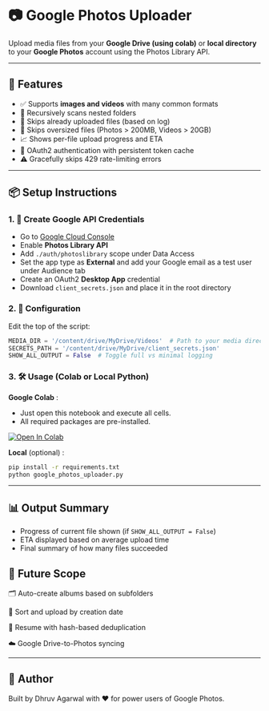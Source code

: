 # 📷 Google Photos Uploader

Upload media files from your **Google Drive (using colab)** or **local directory** to your **Google Photos** account using the Photos Library API.

---

## 🚀 Features

- ✅ Supports **images and videos** with many common formats
- 📂 Recursively scans nested folders
- 📌 Skips already uploaded files (based on log)
- 🔁 Skips oversized files (Photos > 200MB, Videos > 20GB)
- 📈 Shows per-file upload progress and ETA
- 🔐 OAuth2 authentication with persistent token cache
- ⚠️ Gracefully skips 429 rate-limiting errors

---

## 📦 Setup Instructions

### 1. 🔐 Create Google API Credentials

- Go to [Google Cloud Console](https://console.cloud.google.com/)
- Enable **Photos Library API**
- Add `./auth/photoslibrary` scope under Data Access
- Set the app type as **External** and add your Google email as a test user under Audience tab
- Create an OAuth2 **Desktop App** credential
- Download `client_secrets.json` and place it in the root directory

### 2. 🧾 Configuration
Edit the top of the script:
```python
MEDIA_DIR = '/content/drive/MyDrive/Videos'  # Path to your media directory
SECRETS_PATH = '/content/drive/MyDrive/client_secrets.json'
SHOW_ALL_OUTPUT = False  # Toggle full vs minimal logging
```

### 3. 🛠 Usage (Colab or Local Python)

**Google Colab** :
- Just open this notebook and execute all cells.
- All required packages are pre-installed.
  
<a href="https://colab.research.google.com/github/Dhruv-Agarwal-7/Google-Photos-Uploader/blob/master/Google_Photos_Uploader.ipynb" target="_parent"><img src="https://colab.research.google.com/assets/colab-badge.svg" alt="Open In Colab"/></a>

**Local** (optional) :
```bash
pip install -r requirements.txt
python google_photos_uploader.py
```

---

## 📊 Output Summary
- Progress of current file shown (if `SHOW_ALL_OUTPUT = False`)
- ETA displayed based on average upload time
- Final summary of how many files succeeded

## 🔮 Future Scope
🗂️ Auto-create albums based on subfolders

📅 Sort and upload by creation date

🔄 Resume with hash-based deduplication

☁️ Google Drive-to-Photos syncing

---

## 🙌 Author
Built by Dhruv Agarwal with ❤️ for power users of Google Photos.
